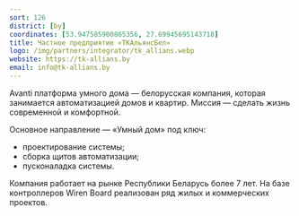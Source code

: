 ```yaml
---
sort: 126
district: [by]
coordinates: [53.947585900865356, 27.69945695143718]
title: Частное предприятие «ТКАльянсБел»
logo: /img/partners/integrator/tk_allians.webp
website: https://tk-allians.by
email: info@tk-allians.by
---
```


Avanti платформа умного дома — белорусская компания, которая занимается автоматизацией домов и квартир.
Миссия — сделать жизнь современной и комфортной.


Основное направление — «Умный дом» под ключ:
* проектирование системы;
* сборка щитов автоматизации;
* пусконаладка системы.

Компания работает на рынке Республики Беларусь более 7 лет.
На базе контроллеров Wiren Board реализован ряд жилых и коммерческих проектов.
